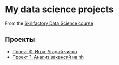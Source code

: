 # My data science projects
From the [Skillfactory Data Science course](https://skillfactory.ru/data-scientist)

## Проекты

* [Проект 0. Игра: Угадай число](https://github.com/Ilya-Zakharenko/sf_data_sciense/tree/main/project_0)
* [Проект 1. Анализ вакансий на hh](https://github.com/Ilya-Zakharenko/sf_data_sciense/tree/main/project_1)

